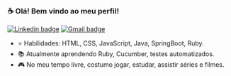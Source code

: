 ### ☕ Olá! Bem vindo ao meu perfil!
 
 

[![Linkedin badge](https://img.shields.io/badge/-Linkedin-blue?flat-square&logo=Linkedin&logoColor=white&link=https://www.linkedin.com/in/valneipereirabarboza/)](https://www.linkedin.com/in/valneipereirabarboza/) [![Gmail badge](https://img.shields.io/badge/-Gmail-c14438?style=flat-square&logo=Gmail&logoColor=white&link=mailto:valneipereirabarboza@gmail.com)](mailto:valneipereirabarboza@gmail.com)




- ⭐ Habilidades: HTML, CSS, JavaScript, Java, SpringBoot, Ruby.
- 📚 Atualmente aprendendo Ruby, Cucumber, testes automatizados.
- 🎮 No meu tempo livre, costumo jogar, estudar, assistir séries e filmes.





 
